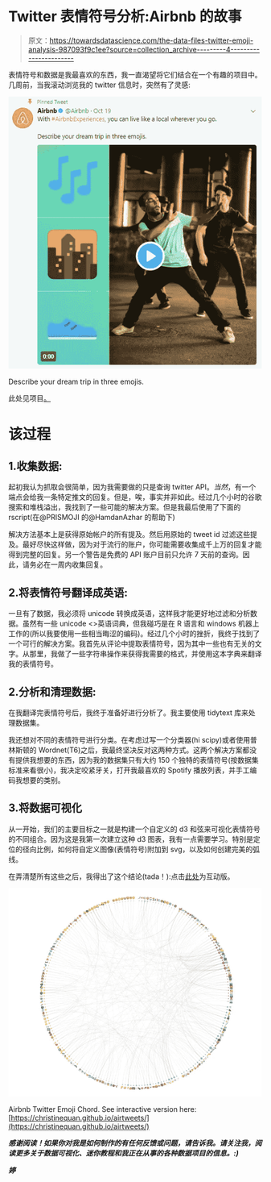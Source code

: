 # Twitter 表情符号分析:Airbnb 的故事

> 原文：<https://towardsdatascience.com/the-data-files-twitter-emoji-analysis-987093f9c1ee?source=collection_archive---------4----------------------->

表情符号和数据是我最喜欢的东西，我一直渴望将它们结合在一个有趣的项目中。几周前，当我滚动浏览我的 twitter 信息时，突然有了灵感:

![](img/f68b25a139d895a098ccf7b8f2fec480.png)

Describe your dream trip in three emojis.

此处见项目[。](https://christinequan.github.io/airtweets/)

# 该过程

## 1.收集数据:

起初我认为抓取会很简单，因为我需要做的只是查询 twitter API。*当然*，有一个端点会给我一条特定推文的回复。但是，唉，事实并非如此。经过几个小时的谷歌搜索和堆栈溢出，我找到了一些可能的解决方案。但是我最后使用了下面的 rscript(在@PRISMOJI 的@HamdanAzhar 的帮助下)

解决方法基本上是获得原始帐户的所有提及。然后用原始的 tweet id 过滤这些提及。最好尽快这样做，因为对于流行的账户，你可能需要收集成千上万的回复才能得到完整的回复。另一个警告是免费的 API 账户目前只允许 7 天前的查询。因此，请务必在一周内收集回复。

## 2.将表情符号翻译成英语:

一旦有了数据，我必须将 unicode 转换成英语，这样我才能更好地过滤和分析数据。虽然有一些 unicode <>英语词典，但我碰巧是在 R 语言和 windows 机器上工作的(所以我要使用一些相当晦涩的编码)。经过几个小时的挫折，我终于找到了一个可行的解决方案。我首先从评论中提取表情符号，因为其中一些也有无关的文字。从那里，我做了一些字符串操作来获得我需要的格式，并使用这本字典来翻译我的表情符号。

## 2.分析和清理数据:

在我翻译完表情符号后，我终于准备好进行分析了。我主要使用 tidytext 库来处理数据集。

我还想对不同的表情符号进行分类。在考虑过写一个分类器(hi scipy)或者使用普林斯顿的 Wordnet(T6)之后，我最终坚决反对这两种方式。这两个解决方案都没有提供我想要的东西，因为我的数据集只有大约 150 个独特的表情符号(按数据集标准来看很小)，我决定咬紧牙关，打开我最喜欢的 Spotify 播放列表，并手工编码我想要的类别。

## 3.将数据可视化

从一开始，我们的主要目标之一就是构建一个自定义的 d3 和弦来可视化表情符号的不同组合。因为这是我第一次建立这种 d3 图表，我有一点需要学习。特别是定位的径向比例，如何将自定义图像(表情符号)附加到 svg，以及如何创建完美的弧线。

在弄清楚所有这些之后，我得出了这个结论(tada！):点击[此处](https://christinequan.github.io/airtweets/)为互动版。

![](img/75d01fb46f4cb3e7e3fc24f11ba66719.png)

Airbnb Twitter Emoji Chord. See interactive version here: [https://christinequan.github.io/airtweets/](https://christinequan.github.io/airtweets/)

***感谢阅读！如果你对我是如何制作的有任何反馈或问题，请告诉我。请关注我，阅读更多关于数据可视化、迷你教程和我正在从事的各种数据项目的信息。:)***

***婷***